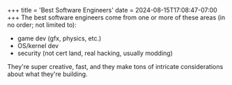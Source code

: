 +++
title = 'Best Software Engineers'
date = 2024-08-15T17:08:47-07:00
+++
The best software engineers come from one or more of these areas (in no order; not limited to):

- game dev (gfx, physics, etc.)
- OS/kernel dev
- security (not cert land, real hacking, usually modding)

They're super creative, fast, and they make tons of intricate considerations about what they're building.
